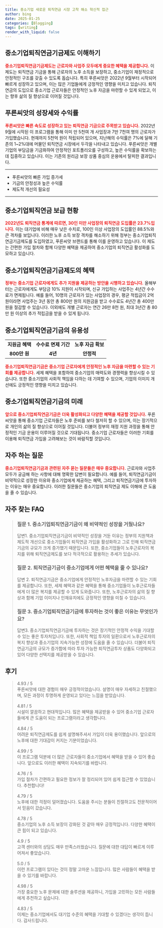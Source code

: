 ```yaml
---
title: 중소기업 새로운 퇴직연금 시장 고착 해소 혁신적 접근
author: bing
date: 2025-01-25
categories: [Blogging]
tags: [writing]
render_with_liquid: false
---
```



<h2 id='중소기업퇴직연금기금제도이해하기'>중소기업퇴직연금기금제도 이해하기</h2>

<p><b><span style="color: #ee2323;">중소기업퇴직연금기금제도는 근로자와 사업주 모두에게 중요한 혜택을 제공합니다.</span></b>  이 제도는 퇴직연금 기금을 통해 근로자의 노후 소득을 보장하고, 중소기업이 재정적으로 안정적인 구조를 갖출 수 있도록 돕습니다. 특히 푸른씨앗은 2022년 9월부터 시작되어 빠르게 성장하고 있으며, 이는 많은 기업들에게 긍정적인 영향을 미치고 있습니다. 퇴직연금의 도입으로 중소기업 근로자들은 안정적인 노후 자금을 마련할 수 있게 되었고, 이는 향후 삶의 질 향상으로 이어질 것입니다.</p>

<h2 id='푸른씨앗의성장세와수익률'>푸른씨앗의 성장세와 수익률</h2>

<p><b><span style="color: #ee2323;">푸른씨앗은 빠른 속도로 성장하고 있는 퇴직연금 기금으로 주목받고 있습니다.</span></b>  2022년 9월에 시작된 이 프로그램을 통해 이미 만 5천여 개 사업장과 7만 7천여 명의 근로자가 가입했습니다. 현재까지 5천억 원이 적립되어 있으며, 지난해의 수익률은 7%에 달해 기존의 1~2%대에 머물던 퇴직연금 시장에서 두각을 나타내고 있습니다. 푸른씨앗은 개별 기업의 부담금을 기금화하여 안정적인 포트폴리오를 구성하고, 높은 수익률을 확보하는 데 집중하고 있습니다. 이는 기존의 원리금 보장 상품 중심의 운용에서 탈피한 결과입니다.</p>

<hr />

<ul>
    <li>푸른씨앗의 빠른 가입 증가세</li>
    <li>기금의 안정성과 높은 수익률</li>
    <li>제도적 개선의 필요성</li>
</ul>

<hr />

<h2 id='중소기업퇴직연금보급현황'>중소기업퇴직연금 보급 현황</h2>

<p><b><span style="color: #ee2323;">2022년도 퇴직연금 통계에 따르면, 30인 미만 사업장의 퇴직연금 도입률은 23.7%입니다.</span></b> 이는 대기업에 비해 매우 낮은 수치로, 100인 이상 사업장의 도입률인 88.5%와 큰 격차를 보입니다. 이러한 노후 소득 보장 격차를 해소하기 위해 정부는 중소기업퇴직연금기금제도를 도입하였고, 푸른씨앗 브랜드를 통해 이를 운영하고 있습니다. 이 제도는 간편한 가입 절차와 함께 다양한 혜택을 제공하여 중소기업의 퇴직연금 활성화를 도모하고 있습니다.</p>

<h2 id='중소기업퇴직연금기금제도의혜택'>중소기업퇴직연금기금제도의 혜택</h2>

<p><b><span style="color: #ee2323;">정부는 중소기업 근로자에게도 추가 지원을 제공하는 방안을 시행하고 있습니다.</span></b>  올해부터는 근로자에게도 부담금 10% 지원이 시작되며, 신규 가입하는 사업주는 4년간 수수료가 면제됩니다. 예를 들어, 10명의 근로자가 있는 사업장의 경우, 평균 적립금이 2억 원이라면 사업주는 3년 동안 총 800만 원의 지원금을 받고 수수료도 4년간 총 400만 원을 절감할 수 있습니다. 이외에도 개별 근로자는 연간 26만 8천 원, 최대 3년간 총 80만 원 이상의 추가 적립금을 받을 수 있게 됩니다.</p>

<h2 id='중소기업퇴직연금기금의유용성'>중소기업퇴직연금기금의 유용성</h2>

<table>
    <tr>
        <td style="text-align: center; height: 17px;"><b>지원금 혜택</b></td>
        <td style="text-align: center; height: 17px;"><b>수수료 면제 기간</b></td>
        <td style="text-align: center; height: 17px;"><b>노후 자금 확보</b></td>
    </tr>
    <tr>
        <td style="text-align: center; height: 17px;"><b>800만 원</b></td>
        <td style="text-align: center; height: 17px;"><b>4년</b></td>
        <td style="text-align: center; height: 17px;"><b>안정적</b></td>
    </tr>
</table>

<p><b><span style="color: #ee2323;">중소기업퇴직연금기금은 중소기업 근로자에게 안정적인 노후 자금을 마련할 수 있는 기회를 제공합니다.</span></b>  세제 혜택을 포함하여 중소기업의 매력도와 경쟁력을 향상시킬 수 있습니다. 또한 중소기업의 사회적 책임을 다하는 데 기여할 수 있으며, 기업의 이미지 개선에도 긍정적인 영향을 미치고 있습니다.</p>

<h2 id='중소기업퇴직연금기금의미래'>중소기업퇴직연금기금의 미래</h2>

<p><b><span style="color: #ee2323;"> 앞으로 중소기업퇴직연금기금은 더욱 활성화되고 다양한 혜택을 제공할 것입니다.</span></b> 푸른씨앗을 통해 중소기업 근로자들은 노후 준비를 보다 철저히 할 수 있으며, 이는 장기적으로 개인의 삶의 질 향상으로 이어질 것입니다. 더불어 정부의 재정 지원 과정을 통해 안정적인 기금 운용이 이루어질 것으로 기대됩니다. 중소기업 근로자들은 이러한 기회를 이용해 퇴직연금 가입을 고려해보는 것이 바람직할 것입니다.</p>

<h2 id='자주하는질문'>자주 하는 질문</h2>

<p><b><span style="color: #ee2323;">중소기업퇴직연금기금과 관련된 자주 묻는 질문들은 매우 중요합니다.</span></b>  근로자와 사업주 모두가 궁금해 하는 사항에 대해 명확한 답변이 필요합니다. 예를 들어, 퇴직연금기금이 비약적으로 성장한 이유와 중소기업에게 제공하는 혜택, 그리고 퇴직연금기금에 투자하는 이유는 매우 중요합니다. 이러한 질문들은 중소기업의 퇴직연금 제도 이해에 큰 도움을 줄 수 있습니다.</p>


<h2 id='자주_찾는_FAQ'>자주 찾는 FAQ</h2>
<div itemscope="" itemtype="https://schema.org/FAQPage"> 
<blockquote> 
<div itemscope="" itemprop="mainEntity" itemtype="https://schema.org/Question"> 
<h3 itemprop="name">질문 1. 중소기업퇴직연금기금이 왜 비약적인 성장을 거뒀나요?</h3> 
<div itemscope="" itemprop="acceptedAnswer" itemtype="https://schema.org/Answer"> 
<span itemprop="text"> 
<p>답변1. 중소기업퇴직연금기금이 비약적인 성장을 거둔 이유는 정부의 지원책과 제도적 개선으로 중소기업들이 퇴직연금 가입을 활성화하고 그로 인해 퇴직연금기금의 규모가 크게 증가했기 때문입니다. 또한, 중소기업들이 노후근로자의 복지를 위해 퇴직연금제도를 보다 적극적으로 활용하는 추세가 있습니다.</p> 
</span> 
</div> 
</div> 

<div itemscope="" itemprop="mainEntity" itemtype="https://schema.org/Question"> 
<h3 itemprop="name">질문 2. 퇴직연금기금이 중소기업에게 어떤 혜택을 줄 수 있나요?</h3> 
<div itemscope="" itemprop="acceptedAnswer" itemtype="https://schema.org/Answer"> 
<span itemprop="text"> 
<p>답변 2. 퇴직연금기금은 중소기업에게 안정적인 노후자금을 마련할 수 있는 기회를 제공합니다. 또한, 세제 혜택과 같은 혜택을 통해 중소기업들이 노후근로자들에게 더 많은 복지를 제공할 수 있게 도와줍니다. 또한, 노후근로자의 삶의 질 향상과 함께 기업 이미지나 인재유치에도 긍정적인 영향을 미칠 수 있습니다.</p> 
</span> 
</div> 
</div> 

<div itemscope="" itemprop="mainEntity" itemtype="https://schema.org/Question"> 
<h3 itemprop="name">질문 3. 중소기업퇴직연금기금에 투자하는 것이 좋은 이유는 무엇인가요?</h3> 
<div itemscope="" itemprop="acceptedAnswer" itemtype="https://schema.org/Answer"> 
<span itemprop="text"> 
<p>답변3. 중소기업퇴직연금기금에 투자하는 것은 장기적인 안정적 수익을 기대할 수 있는 좋은 투자처입니다. 또한, 사회적 책임 투자의 일환으로서 노후근로자의 복지 향상과 중소기업의 지속가능한 성장에 도움을 줄 수 있습니다. 더불어 퇴직연금기금의 규모가 증가함에 따라 투자 가능한 퇴직연금투자 상품도 다양화되고 있어 다양한 선택지를 제공받을 수 있습니다.</p> 
</span> 
</div> 
</div> 
</blockquote> 
</div>
<h2 id='후기'>후기</h2>
<div itemscope itemtype="https://schema.org/Product">
  <blockquote>
  <div itemprop="review" itemscope itemtype="https://schema.org/Review">
      <div itemprop="reviewRating" itemscope itemtype="https://schema.org/Rating"> <span itemprop="ratingValue">4.93</span> / <span itemprop="bestRating">5</span> </div>
      <span itemprop="reviewBody">푸른씨앗에 대한 경험이 매우 긍정적이었습니다. 설명이 매우 자세하고 친절했으며, 모든 과정이 투명하게 운영되고 있다는 느낌을 받았습니다.</span>
  </div>
  <br>
  <div itemprop="review" itemscope itemtype="https://schema.org/Review">
      <div itemprop="reviewRating" itemscope itemtype="https://schema.org/Rating"> <span itemprop="ratingValue">4.81</span> / <span itemprop="bestRating">5</span> </div>
      <span itemprop="reviewBody">시설이 깔끔하고 현대적입니다. 많은 혜택을 제공받을 수 있어 중소기업 근로자들에게 큰 도움이 되는 프로그램이라고 생각합니다.</span>
  </div>
  <br>
  <div itemprop="review" itemscope itemtype="https://schema.org/Review">
      <div itemprop="reviewRating" itemscope itemtype="https://schema.org/Rating"> <span itemprop="ratingValue">4.84</span> / <span itemprop="bestRating">5</span> </div>
      <span itemprop="reviewBody">어려운 퇴직연금제도를 쉽게 설명해주셔서 가입이 더욱 용이했습니다. 앞으로의 노후에 대한 기대감이 커지는 기분이었습니다.</span>
  </div>
  <br>
  <div itemprop="review" itemscope itemtype="https://schema.org/Review">
      <div itemprop="reviewRating" itemscope itemtype="https://schema.org/Rating"> <span itemprop="ratingValue">4.99</span> / <span itemprop="bestRating">5</span> </div>
      <span itemprop="reviewBody">이 프로그램 덕분에 더 많은 근로자들이 중소기업에서 혜택을 받을 수 있어 좋습니다. 앞으로도 이러한 혜택이 지속되기를 바랍니다.</span>
  </div>
  <br>
  <div itemprop="review" itemscope itemtype="https://schema.org/Review">
      <div itemprop="reviewRating" itemscope itemtype="https://schema.org/Rating"> <span itemprop="ratingValue">4.76</span> / <span itemprop="bestRating">5</span> </div>
      <span itemprop="reviewBody">가입 절차가 간편하고 필요한 정보가 잘 정리되어 있어 쉽게 접근할 수 있었습니다. 추천합니다!</span>
  </div>
  <br>
  <div itemprop="review" itemscope itemtype="https://schema.org/Review">
      <div itemprop="reviewRating" itemscope itemtype="https://schema.org/Rating"> <span itemprop="ratingValue">4.79</span> / <span itemprop="bestRating">5</span> </div>
      <span itemprop="reviewBody">노후에 대한 걱정이 덜어졌습니다. 도움을 주시는 분들이 친절하고도 전문적이어서 믿음이 갔습니다.</span>
  </div>
  <br>
  <div itemprop="review" itemscope itemtype="https://schema.org/Review">
      <div itemprop="reviewRating" itemscope itemtype="https://schema.org/Rating"> <span itemprop="ratingValue">4.78</span> / <span itemprop="bestRating">5</span> </div>
      <span itemprop="reviewBody">중소기업의 노후 소득 보장이 강화된 것 같아 매우 긍정적입니다. 다양한 혜택이 큰 힘이 되고 있습니다.</span>
  </div>
  <br>
  <div itemprop="review" itemscope itemtype="https://schema.org/Review">
      <div itemprop="reviewRating" itemscope itemtype="https://schema.org/Rating"> <span itemprop="ratingValue">4.9</span> / <span itemprop="bestRating">5</span> </div>
      <span itemprop="reviewBody">고객 센터와의 상담도 매우 만족스러웠습니다. 질문에 대한 대답이 빠르게 이루어져서 좋았습니다.</span>
  </div>
  <br>
  <div itemprop="review" itemscope itemtype="https://schema.org/Review">
      <div itemprop="reviewRating" itemscope itemtype="https://schema.org/Rating"> <span itemprop="ratingValue">5.0</span> / <span itemprop="bestRating">5</span> </div>
      <span itemprop="reviewBody">이런 프로그램이 있다는 것이 정말 고마운 느낌입니다. 많은 사람들이 혜택을 받을 수 있기를 바랍니다.</span>
  </div>
  <br>
  <div itemprop="review" itemscope itemtype="https://schema.org/Review">
      <div itemprop="reviewRating" itemscope itemtype="https://schema.org/Rating"> <span itemprop="ratingValue">4.98</span> / <span itemprop="bestRating">5</span> </div>
      <span itemprop="reviewBody">가장 중요한 노후 문제에 대한 솔루션을 제공하니, 가입을 고민하는 모든 사람들에게 추천하고 싶습니다.</span>
  </div>
  <br>
  <div itemprop="review" itemscope itemtype="https://schema.org/Review">
      <div itemprop="reviewRating" itemscope itemtype="https://schema.org/Rating"> <span itemprop="ratingValue">4.83</span> / <span itemprop="bestRating">5</span> </div>
      <span itemprop="reviewBody">이제는 중소기업에서도 대기업 수준의 혜택을 기대할 수 있겠다는 생각이 듭니다. 감사드립니다.</span>
  </div>
  </blockquote>
</div>
